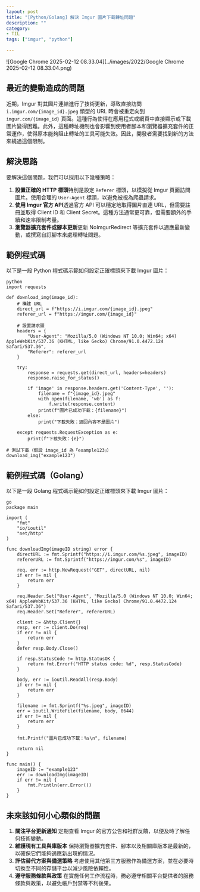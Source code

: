 ```yaml
---
layout: post
title: "[Python/Golang] 解決 Imgur 圖片下載轉址問題"
description: ""
category: 
- TIL
tags: ["imgur", "python"]

---
```


![Google Chrome 2025-02-12 08.33.04](../images/2022/Google Chrome 2025-02-12 08.33.04.png)



## **最近的變動造成的問題**

近期，Imgur 對其圖片連結進行了技術更新，導致直接訪問 `i.imgur.com/{image_id}.jpeg` 類型的 URL 時會被重定向到 `imgur.com/{image_id}` 頁面。這種行為使得在應用程式或網頁中直接顯示或下載圖片變得困難。此外，這種轉址機制也會影響到使用者腳本和瀏覽器擴充套件的正常運作，使得原本能夠阻止轉址的工具可能失效。因此，開發者需要找到新的方法來繞過這個限制。



## **解決思路**

要解決這個問題，我們可以採用以下幾種策略：

1. **設置正確的 HTTP 標頭**特別是設定 `Referer` 標頭，以模擬從 Imgur 頁面訪問圖片。使用合理的 `User-Agent` 標頭，以避免被視為爬蟲請求。
2. **使用 Imgur 官方 API**透過官方 API 可以穩定地取得圖片直連 URL，但需要註冊並取得 Client ID 和 Client Secret。這種方法通常更可靠，但需要額外的手續和速率限制考量。
3. **瀏覽器擴充套件或腳本更新**更新 NoImgurRedirect 等擴充套件以適應最新變動，或撰寫自訂腳本來處理轉址問題。



## **範例程式碼**

以下是一段 Python 程式碼示範如何設定正確標頭來下載 Imgur 圖片：

```
python
import requests

def download_img(image_id):
    # 構建 URL
    direct_url = f"https://i.imgur.com/{image_id}.jpeg"
    referer_url = f"https://imgur.com/{image_id}"
    
    # 設置請求頭
    headers = {
        "User-Agent": "Mozilla/5.0 (Windows NT 10.0; Win64; x64) AppleWebKit/537.36 (KHTML, like Gecko) Chrome/91.0.4472.124 Safari/537.36",
        "Referer": referer_url
    }
    
    try:
        response = requests.get(direct_url, headers=headers)
        response.raise_for_status()
        
        if 'image' in response.headers.get('Content-Type', ''):
            filename = f"{image_id}.jpeg"
            with open(filename, 'wb') as f:
                f.write(response.content)
            print(f"圖片已成功下載：{filename}")
        else:
            print("下載失敗：返回內容不是圖片")
    
    except requests.RequestException as e:
        print(f"下載失敗：{e}")

# 測試下載（假設 image_id 為「example123」）
download_img("example123")
```


## **範例程式碼（Golang）**

以下是一段 Golang 程式碼示範如何設定正確標頭來下載 Imgur 圖片：

```
go
package main

import (
	"fmt"
	"io/ioutil"
	"net/http"
)

func downloadImg(imageID string) error {
	directURL := fmt.Sprintf("https://i.imgur.com/%s.jpeg", imageID)
	refererURL := fmt.Sprintf("https://imgur.com/%s", imageID)

	req, err := http.NewRequest("GET", directURL, nil)
	if err != nil {
		return err
	}

	req.Header.Set("User-Agent", "Mozilla/5.0 (Windows NT 10.0; Win64; x64) AppleWebKit/537.36 (KHTML, like Gecko) Chrome/91.0.4472.124 Safari/537.36")
	req.Header.Set("Referer", refererURL)

	client := &http.Client{}
	resp, err := client.Do(req)
	if err != nil {
		return err
	}
	defer resp.Body.Close()

	if resp.StatusCode != http.StatusOK {
		return fmt.Errorf("HTTP status code: %d", resp.StatusCode)
	}

	body, err := ioutil.ReadAll(resp.Body)
	if err != nil {
		return err
	}

	filename := fmt.Sprintf("%s.jpeg", imageID)
	err = ioutil.WriteFile(filename, body, 0644)
	if err != nil {
		return err
	}

	fmt.Printf("圖片已成功下載：%s\n", filename)

	return nil
}

func main() {
	imageID := "example123"
	err := downloadImg(imageID)
	if err != nil {
		fmt.Println(err.Error())
	}
}
```





## **未來該如何小心類似的問題**

1. **關注平台更新通知**
   定期查看 Imgur 的官方公告和社群反饋，以便及時了解任何技術變動。
2. **維護現有工具與庫版本**
   保持瀏覽器擴充套件、腳本以及相關庫版本是最新的，以確保它們能夠適應新出現的情況。
3. **評估替代方案與備選策略**
   考慮使用其他第三方服務作為備選方案，並在必要時切換至不同的存儲平台以減少風險依賴性。
4. **遵守服務條款與政策**
   在實施任何工作流程時，務必遵守相關平台提供者的服務條款與政策，以避免帳戶封禁等不利後果。
